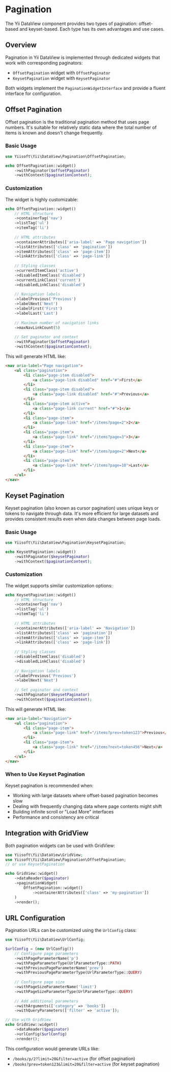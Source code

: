 # Pagination

The Yii DataView component provides two types of pagination: offset-based and keyset-based. Each type has its own advantages and use cases.

## Overview

Pagination in Yii DataView is implemented through dedicated widgets that work with corresponding paginators:

- `OffsetPagination` widget with `OffsetPaginator`
- `KeysetPagination` widget with `KeysetPaginator`

Both widgets implement the `PaginationWidgetInterface` and provide a fluent interface for configuration.

## Offset Pagination

Offset pagination is the traditional pagination method that uses page numbers. It's suitable for relatively static data where the total number of items is known and doesn't change frequently.

### Basic Usage

```php
use Yiisoft\Yii\DataView\Pagination\OffsetPagination;

echo OffsetPagination::widget()
    ->withPaginator($offsetPaginator)
    ->withContext($paginationContext);
```

### Customization

The widget is highly customizable:

```php
echo OffsetPagination::widget()
    // HTML structure
    ->containerTag('nav')
    ->listTag('ul')
    ->itemTag('li')
    
    // HTML attributes
    ->containerAttributes(['aria-label' => 'Page navigation'])
    ->listAttributes(['class' => 'pagination'])
    ->itemAttributes(['class' => 'page-item'])
    ->linkAttributes(['class' => 'page-link'])
    
    // Styling classes
    ->currentItemClass('active')
    ->disabledItemClass('disabled')
    ->currentLinkClass('current')
    ->disabledLinkClass('disabled')
    
    // Navigation labels
    ->labelPrevious('Previous')
    ->labelNext('Next')
    ->labelFirst('First')
    ->labelLast('Last')
    
    // Maximum number of navigation links
    ->maxNavLinkCount(5)
    
    // Set paginator and context
    ->withPaginator($offsetPaginator)
    ->withContext($paginationContext);
```

This will generate HTML like:

```html
<nav aria-label="Page navigation">
    <ul class="pagination">
        <li class="page-item disabled">
            <a class="page-link disabled" href="#">First</a>
        </li>
        <li class="page-item disabled">
            <a class="page-link disabled" href="#">Previous</a>
        </li>
        <li class="page-item active">
            <a class="page-link current" href="#">1</a>
        </li>
        <li class="page-item">
            <a class="page-link" href="/items?page=2">2</a>
        </li>
        <li class="page-item">
            <a class="page-link" href="/items?page=3">3</a>
        </li>
        <li class="page-item">
            <a class="page-link" href="/items?page=2">Next</a>
        </li>
        <li class="page-item">
            <a class="page-link" href="/items?page=10">Last</a>
        </li>
    </ul>
</nav>
```

## Keyset Pagination

Keyset pagination (also known as cursor pagination) uses unique keys or tokens to navigate through data. It's more efficient for large datasets and provides consistent results even when data changes between page loads.

### Basic Usage

```php
use Yiisoft\Yii\DataView\Pagination\KeysetPagination;

echo KeysetPagination::widget()
    ->withPaginator($keysetPaginator)
    ->withContext($paginationContext);
```

### Customization

The widget supports similar customization options:

```php
echo KeysetPagination::widget()
    // HTML structure
    ->containerTag('nav')
    ->listTag('ul')
    ->itemTag('li')
    
    // HTML attributes
    ->containerAttributes(['aria-label' => 'Navigation'])
    ->listAttributes(['class' => 'pagination'])
    ->itemAttributes(['class' => 'page-item'])
    ->linkAttributes(['class' => 'page-link'])
    
    // Styling classes
    ->disabledItemClass('disabled')
    ->disabledLinkClass('disabled')
    
    // Navigation labels
    ->labelPrevious('Previous')
    ->labelNext('Next')
    
    // Set paginator and context
    ->withPaginator($keysetPaginator)
    ->withContext($paginationContext);
```

This will generate HTML like:

```html
<nav aria-label="Navigation">
    <ul class="pagination">
        <li class="page-item">
            <a class="page-link" href="/items?prev=token123">Previous</a>
        </li>
        <li class="page-item">
            <a class="page-link" href="/items?next=token456">Next</a>
        </li>
    </ul>
</nav>
```

### When to Use Keyset Pagination

Keyset pagination is recommended when:
- Working with large datasets where offset-based pagination becomes slow
- Dealing with frequently changing data where page contents might shift
- Building infinite scroll or "Load More" interfaces
- Performance and consistency are critical

## Integration with GridView

Both pagination widgets can be used with GridView:

```php
use Yiisoft\Yii\DataView\GridView;
use Yiisoft\Yii\DataView\Pagination\OffsetPagination;
// or use KeysetPagination

echo GridView::widget()
    ->dataReader($paginator)
    ->paginationWidget(
        OffsetPagination::widget()
            ->containerAttributes(['class' => 'my-pagination'])
    )
    ->render();
```

## URL Configuration

Pagination URLs can be customized using the `UrlConfig` class:

```php
use Yiisoft\Yii\DataView\UrlConfig;

$urlConfig = (new UrlConfig())
    // Configure page parameters
    ->withPageParameterName('p')
    ->withPageParameterType(UrlParameterType::PATH)
    ->withPreviousPageParameterName('prev')
    ->withPreviousPageParameterType(UrlParameterType::QUERY)
    
    // Configure page size
    ->withPageSizeParameterName('limit')
    ->withPageSizeParameterType(UrlParameterType::QUERY)
    
    // Add additional parameters
    ->withArguments(['category' => 'books'])
    ->withQueryParameters(['filter' => 'active']);

// Use with GridView
echo GridView::widget()
    ->dataReader($paginator)
    ->urlConfig($urlConfig)
    ->render();
```

This configuration would generate URLs like:
- `/books/p/2?limit=20&filter=active` (for offset pagination)
- `/books?prev=token123&limit=20&filter=active` (for keyset pagination)

